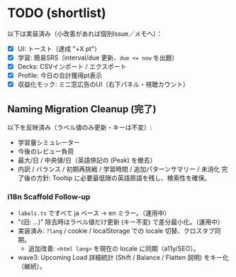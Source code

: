 # TODO (shortlist)

以下は実装済み（小改善があれば個別Issue／メモへ）：

- [x] UI: トースト（達成 "+X pt"）
- [x] 学習: 簡易SRS（interval/due 更新、`due <= now` を出題）
- [x] Decks: CSVインポート / エクスポート
- [x] Profile: 今日の合計獲得pt表示
- [x] 収益化モック: ミニ窓広告のUI（右下パネル・視聴カウント）

## Naming Migration Cleanup (完了)

以下を反映済み（ラベル値のみ更新・キーは不変）:

- 学習量シミュレーター
- 今後のレビュー負荷
- 最大/日 / 中央値/日（英語併記の (Peak) を撤去）
- 内訳 / バランス / 初期再挑戦 / 学習時間 / 追加パターンサマリー / 未消化
  完了後の方針: Tooltip に必要最低限の英語原語を残し、検索性を確保。

### i18n Scaffold Follow-up

- `labels.ts` ですべて ja ベース → en ミラー。（運用中）
- "(旧: ...)" 除去時はラベル値だけ更新 (キー不変) で差分最小化。（運用中）
- 実装済み: `?lang` / cookie / localStorage での locale 切替、クロスタブ同期。
  - 追加改善: `<html lang>` を現在の locale に同期（a11y/SEO）。
- wave3: Upcoming Load 詳細統計 (Shift / Balance / Flatten 説明) をキー化（継続）。
